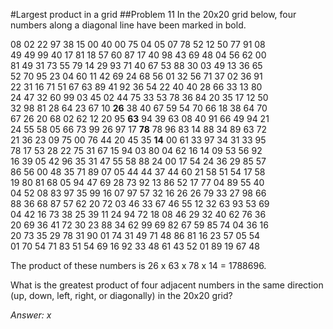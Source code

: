 #Largest product in a grid
##Problem 11
In the 20x20 grid below, four numbers along a diagonal line have been marked in bold.

08 02 22 97 38 15 00 40 00 75 04 05 07 78 52 12 50 77 91 08 \
49 49 99 40 17 81 18 57 60 87 17 40 98 43 69 48 04 56 62 00 \
81 49 31 73 55 79 14 29 93 71 40 67 53 88 30 03 49 13 36 65 \
52 70 95 23 04 60 11 42 69 24 68 56 01 32 56 71 37 02 36 91 \
22 31 16 71 51 67 63 89 41 92 36 54 22 40 40 28 66 33 13 80 \
24 47 32 60 99 03 45 02 44 75 33 53 78 36 84 20 35 17 12 50 \
32 98 81 28 64 23 67 10 __26__ 38 40 67 59 54 70 66 18 38 64 70 \
67 26 20 68 02 62 12 20 95 __63__ 94 39 63 08 40 91 66 49 94 21 \
24 55 58 05 66 73 99 26 97 17 __78__ 78 96 83 14 88 34 89 63 72 \
21 36 23 09 75 00 76 44 20 45 35 __14__ 00 61 33 97 34 31 33 95 \
78 17 53 28 22 75 31 67 15 94 03 80 04 62 16 14 09 53 56 92 \
16 39 05 42 96 35 31 47 55 58 88 24 00 17 54 24 36 29 85 57 \
86 56 00 48 35 71 89 07 05 44 44 37 44 60 21 58 51 54 17 58 \
19 80 81 68 05 94 47 69 28 73 92 13 86 52 17 77 04 89 55 40 \
04 52 08 83 97 35 99 16 07 97 57 32 16 26 26 79 33 27 98 66 \
88 36 68 87 57 62 20 72 03 46 33 67 46 55 12 32 63 93 53 69 \
04 42 16 73 38 25 39 11 24 94 72 18 08 46 29 32 40 62 76 36 \
20 69 36 41 72 30 23 88 34 62 99 69 82 67 59 85 74 04 36 16 \
20 73 35 29 78 31 90 01 74 31 49 71 48 86 81 16 23 57 05 54 \
01 70 54 71 83 51 54 69 16 92 33 48 61 43 52 01 89 19 67 48

The product of these numbers is 26 x 63 x 78 x 14 = 1788696.

What is the greatest product of four adjacent numbers in the same direction (up, down, left, right, or diagonally) in the 20x20 grid?

*Answer: x*